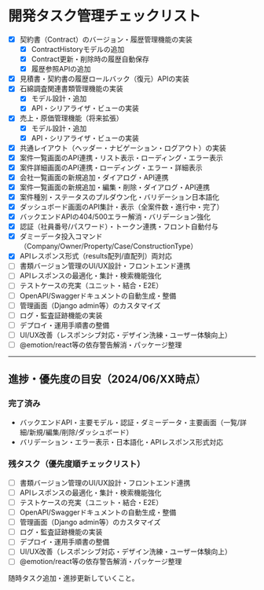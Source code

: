 # 開発タスク管理チェックリスト

- [x] 契約書（Contract）のバージョン・履歴管理機能の実装
    - [x] ContractHistoryモデルの追加
    - [x] Contract更新・削除時の履歴自動保存
    - [x] 履歴参照APIの追加
- [x] 見積書・契約書の履歴ロールバック（復元）APIの実装
- [x] 石綿調査関連書類管理機能の実装
    - [x] モデル設計・追加
    - [x] API・シリアライザ・ビューの実装
- [x] 売上・原価管理機能（将来拡張）
    - [x] モデル設計・追加
    - [x] API・シリアライザ・ビューの実装
- [x] 共通レイアウト（ヘッダー・ナビゲーション・ログアウト）の実装
- [x] 案件一覧画面のAPI連携・リスト表示・ローディング・エラー表示
- [x] 案件詳細画面のAPI連携・ローディング・エラー・詳細表示
- [x] 会社一覧画面の新規追加・ダイアログ・API連携
- [x] 案件一覧画面の新規追加・編集・削除・ダイアログ・API連携
- [x] 案件種別・ステータスのプルダウン化・バリデーション日本語化
- [x] ダッシュボード画面のAPI集計・表示（全案件数・進行中・完了）
- [x] バックエンドAPIの404/500エラー解消・バリデーション強化
- [x] 認証（社員番号/パスワード）・トークン連携・フロント自動付与
- [x] ダミーデータ投入コマンド（Company/Owner/Property/Case/ConstructionType）
- [x] APIレスポンス形式（results配列/直配列）両対応
- [ ] 書類バージョン管理のUI/UX設計・フロントエンド連携
- [ ] APIレスポンスの最適化・集計・検索機能強化
- [ ] テストケースの充実（ユニット・結合・E2E）
- [ ] OpenAPI/Swaggerドキュメントの自動生成・整備
- [ ] 管理画面（Django admin等）のカスタマイズ
- [ ] ログ・監査証跡機能の実装
- [ ] デプロイ・運用手順書の整備
- [ ] UI/UX改善（レスポンシブ対応・デザイン洗練・ユーザー体験向上）
- [ ] @emotion/react等の依存警告解消・パッケージ整理

---

## 進捗・優先度の目安（2024/06/XX時点）

### 完了済み
- バックエンドAPI・主要モデル・認証・ダミーデータ・主要画面（一覧/詳細/新規/編集/削除/ダッシュボード）
- バリデーション・エラー表示・日本語化・APIレスポンス形式対応

### 残タスク（優先度順チェックリスト）
- [ ] 書類バージョン管理のUI/UX設計・フロントエンド連携
- [ ] APIレスポンスの最適化・集計・検索機能強化
- [ ] テストケースの充実（ユニット・結合・E2E）
- [ ] OpenAPI/Swaggerドキュメントの自動生成・整備
- [ ] 管理画面（Django admin等）のカスタマイズ
- [ ] ログ・監査証跡機能の実装
- [ ] デプロイ・運用手順書の整備
- [ ] UI/UX改善（レスポンシブ対応・デザイン洗練・ユーザー体験向上）
- [ ] @emotion/react等の依存警告解消・パッケージ整理

随時タスク追加・進捗更新していくこと。
